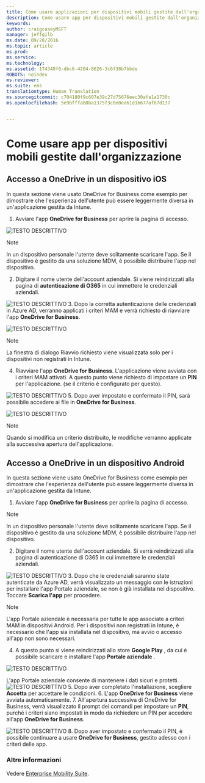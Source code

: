 ```yaml
---
title: Come usare applicazioni per dispositivi mobili gestite dall'organizzazione
description: Come usare app per dispositivi mobili gestite dall'organizzazione
keywords: 
author: craigcaseyMSFT
manager: jeffgilb
ms.date: 09/28/2016
ms.topic: article
ms.prod: 
ms.service: 
ms.technology: 
ms.assetid: 174348f0-dbc6-4204-8626-3c6f38b7bbde
ROBOTS: noindex
ms.reviewer: 
ms.suite: ems
translationtype: Human Translation
ms.sourcegitcommit: c704180f9c607e39c27d75676eec30afa1a1730c
ms.openlocfilehash: 5e9bfffa88ba1375f3c0e0ea61d16677af87d137


---
```


# Come usare app per dispositivi mobili gestite dall'organizzazione

## Accesso a OneDrive in un dispositivo iOS

In questa sezione viene usato OneDrive for Business come esempio per dimostrare che l'esperienza dell'utente può essere leggermente diversa in un'applicazione gestita da Intune.

1.  Avviare l'app **OneDrive for Business** per aprire la pagina di accesso.

  ![TESTO DESCRITTIVO](./media/ft-useMngdApps-1-launchOnedrive.png)
> [!NOTE]
> In un dispositivo personale l'utente deve solitamente scaricare l'app. Se il dispositivo è gestito da una soluzione MDM, è possibile distribuire l'app nel dispositivo.

2.  Digitare il nome utente dell'account aziendale. Si viene reindirizzati alla pagina di **autenticazione di O365** in cui immettere le credenziali aziendali.

  ![TESTO DESCRITTIVO](./media/ft-useMngdApps-2-enterName.png)
3.  Dopo la corretta autenticazione delle credenziali in Azure AD, verranno applicati i criteri MAM e verrà richiesto di riavviare l'app **OneDrive for Business**.

  ![TESTO DESCRITTIVO](./media/ft-useMngdApps-3-restart.png)
> [!NOTE]
> La finestra di dialogo Riavvio richiesto viene visualizzata solo per i dispositivi non registrati in Intune.

4.  Riavviare l'app **OneDrive for Business**. L'applicazione viene avviata con i criteri MAM attivati. A questo punto viene richiesto di impostare un **PIN** per l'applicazione. (se il criterio è configurato per questo).

  ![TESTO DESCRITTIVO](./media/ft-useMngdApps-4-enterPIN.png)
5.  Dopo aver impostato e confermato il PIN, sarà possibile accedere ai file in **OneDrive for Business**.

  ![TESTO DESCRITTIVO](./media/ft-useMngdApps-5-accessFiles.png)
> [!NOTE]
> Quando si modifica un criterio distribuito, le modifiche verranno applicate alla successiva apertura dell'applicazione.

## Accesso a OneDrive in un dispositivo Android
In questa sezione viene usato OneDrive for Business come esempio per dimostrare che l'esperienza dell'utente può essere leggermente diversa in un'applicazione gestita da Intune.
1.  Avviare l'app **OneDrive for Business** per aprire la pagina di accesso.
> [!NOTE]
> In un dispositivo personale l'utente deve solitamente scaricare l'app. Se il dispositivo è gestito da una soluzione MDM, è possibile distribuire l'app nel dispositivo.

2.  Digitare il nome utente dell'account aziendale. Si verrà reindirizzati alla pagina di autenticazione di O365 in cui immettere le credenziali aziendali.

  ![TESTO DESCRITTIVO](./media/ft-useMngdApps-6-enterCreds.png)
3.  Dopo che le credenziali saranno state autenticate da Azure AD, verrà visualizzato un messaggio con le istruzioni per installare l'app Portale aziendale, se non è già installata nel dispositivo. Toccare **Scarica l'app** per procedere.
> [!NOTE]
> L'app Portale aziendale è necessaria per tutte le app associate a criteri MAM in dispositivi Android. Per i dispositivi non registrati in Intune, è necessario che l'app sia installata nel dispositivo, ma avvio o accesso all'app non sono necessari.

4.  A questo punto si viene reindirizzati allo store **Google Play** , da cui è possibile scaricare e installare l'app **Portale aziendale** .

  ![TESTO DESCRITTIVO](./media/ft-useMngdApps-7-installPortal.png)

 L'app Portale aziendale consente di mantenere i dati sicuri e protetti.
![TESTO DESCRITTIVO](./media/ft-useMngdApps-8-intunePortal.png)
5.  Dopo aver completato l'installazione, scegliere **Accetta** per accettare le condizioni.
6.  L'app **OneDrive for Business** viene avviata automaticamente.
7.  All'apertura successiva di OneDrive for Business, verrà visualizzato il prompt dei comandi per impostare un **PIN**, purché i criteri siano impostati in modo da richiedere un PIN per accedere all'app **OneDrive for Business**.

  ![TESTO DESCRITTIVO](./media/ft-useMngdApps-9-setNewPIN.png)
8.  Dopo aver impostato e confermato il PIN, è possibile continuare a usare **OneDrive for Business**, gestito adesso con i criteri delle app.

### Altre informazioni
Vedere [Enterprise Mobility Suite](https://www.microsoft.com/en-us/server-cloud/enterprise-mobility/overview.aspx).



<!--HONumber=Sep16_HO4-->


